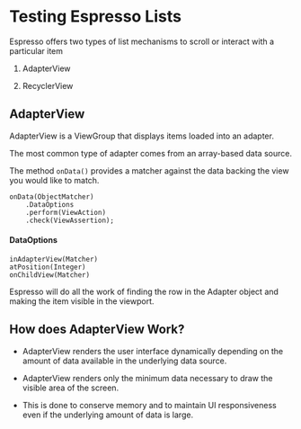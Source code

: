 # Testing Espresso Lists

Espresso offers two types of list mechanisms to scroll or interact with a particular item

1. AdapterView

2. RecyclerView


## AdapterView

AdapterView is a ViewGroup that displays items loaded into an adapter.

The most common type of adapter comes from an array-based data source.

The method `onData()` provides a matcher against the data backing the view you would like to match.


```
onData(ObjectMatcher)
    .DataOptions
    .perform(ViewAction)
    .check(ViewAssertion);
```

#### DataOptions
```
inAdapterView(Matcher)
atPosition(Integer)
onChildView(Matcher)
```

Espresso will do all the work of finding the row in the Adapter object and making the item visible in the viewport.


## How does AdapterView Work?

- AdapterView renders the user interface dynamically depending on the amount of data available in the underlying data source. 

- AdapterView renders only the minimum data necessary to draw the visible area of the screen. 

- This is done to conserve memory and to maintain UI responsiveness even if the underlying amount of data is large.





